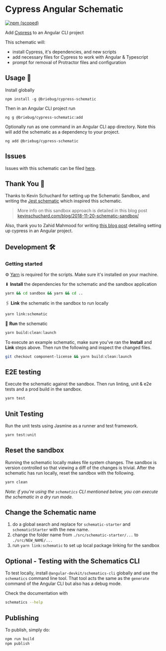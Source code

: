 # Cypress Angular Schematic

[![npm (scoped)](https://img.shields.io/npm/v/@briebug/cypress-schematic.svg)](https://www.npmjs.com/package/@briebug/cypress-schematic)

Add [Cypress](https://cypress.io) to an Angular CLI project

This schematic will:

- install Cypress, it's dependencies, and new scripts
- add necessary files for Cypress to work with Angular & Typescript
- prompt for removal of Protractor files and configuration

## Usage 🚀

Install globally

```shell
npm install -g @briebug/cypress-schematic
```

Then in an Angular CLI project run

```shell
ng g @briebug/cypress-schematic:add
```

Optionally run as one command in an Angular CLI app directory. Note this will add the schematic as a dependency to your project.

```shell
ng add @briebug/cypress-schematic
```

## Issues

Issues with this schematic can be filed [here](https://github.com/briebug/cypress-schematic/issues/new/choose).

## Thank You 🙏

Thanks to Kevin Schuchard for setting up the Schematic Sandbox, and writing the [Jest schematic](https://github.com/briebug/jest-schematic) which inspired this schematic.

> More info on this sandbox approach is detailed in this blog post [kevinschuchard.com/blog/2018-11-20-schematic-sandbox/](https://www.kevinschuchard.com/blog/2018-11-20-schematic-sandbox/)

Also, thank you to Zahid Mahmood for writing [this blog post](https://www.technouz.com/4830/getting-started-with-cypress-to-e2e-test-angular-apps/) detailing setting up cypress in an Angular project.

## Development 🛠

### Getting started

⚙ [Yarn](https://yarnpkg.com/en/docs/install#mac-stable) is required for the scripts. Make sure it's installed on your machine.

⬇ **Install** the dependencies for the schematic and the sandbox application

```bash
yarn && cd sandbox && yarn && cd ..
```

🖇 **Link** the schematic in the sandbox to run locally

```bash
yarn link:schematic
```

🏃 **Run** the schematic

```bash
yarn build:clean:launch
```

To execute an example schematic, make sure you've ran the **Install** and **Link** steps above. Then run the following and inspect the changed files.

```bash
git checkout component-license && yarn build:clean:launch
```

## E2E testing

Execute the schematic against the sandbox. Then run linting, unit & e2e tests and a prod build in the sandbox.

```bash
yarn test
```

## Unit Testing

Run the unit tests using Jasmine as a runner and test framework.

```bash
yarn test:unit
```

## Reset the sandbox

Running the schematic locally makes file system changes. The sandbox is version controlled so that viewing a diff of the changes is trivial. After the schematic has run locally, reset the sandbox with the following.

```bash
yarn clean
```

_Note: if you're using the `schematics` CLI mentioned below, you can execute the schematic in a dry run mode._

## Change the Schematic name

1. do a global search and replace for `schematic-starter` and `schematicStarter` with the new name.
2. change the folder name from `./src/schematic-starter/...` to `./src/NEW_NAME/...`
3. run `yarn link:schematic` to set up local package linking for the sandbox

## Optional - Testing with the Schematics CLI

To test locally, install `@angular-devkit/schematics-cli` globally and use the `schematics` command line tool. That tool acts the same as the `generate` command of the Angular CLI but also has a debug mode.

Check the documentation with

```bash
schematics --help
```

## Publishing

To publish, simply do:

```bash
npm run build
npm publish
```
